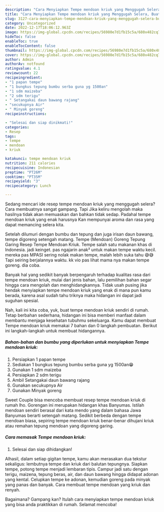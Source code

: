 ```yaml
---
description: "Cara Menyiapkan Tempe mendoan kriuk yang Menggugah Selera, Buat Buka Puasa Lezat"
title: "Cara Menyiapkan Tempe mendoan kriuk yang Menggugah Selera, Buat Buka Puasa Lezat"
slug: 3127-cara-menyiapkan-tempe-mendoan-kriuk-yang-menggugah-selera-buat-buka-puasa-lezat
category: Uncategorized
date: 2022-12-17T18:06:12.963Z
image: https://img-global.cpcdn.com/recipes/56980e7d1fb15c5a/680x482cq70/tempe-mendoan-kriuk-foto-resep-utama.jpg
hideToc: false
enableToc: true
enableTocContent: false
thumbnail: https://img-global.cpcdn.com/recipes/56980e7d1fb15c5a/680x482cq70/tempe-mendoan-kriuk-foto-resep-utama.jpg
cover: https://img-global.cpcdn.com/recipes/56980e7d1fb15c5a/680x482cq70/tempe-mendoan-kriuk-foto-resep-utama.jpg
author: Admin
authorAv: notfound
ratingvalue: 4.1
reviewcount: 22
recipeingredient:
- "1 papan tempe"
- "1 bungkus tepung bumbu serba guna yg 1500an"
- "1 sdm maizeba"
- "2 sdm terigu"
- " Setangakai daun bawang rajang"
- "secukupnya Air"
- " Minyak goreng"
recipeinstructions:

- "Selesai dan siap dinikmati!"
categories:
- Resep
tags:
- tempe
- mendoan
- kriuk

katakunci: tempe mendoan kriuk 
nutrition: 211 calories
recipecuisine: Indonesian
preptime: "PT26M"
cooktime: "PT35M"
recipeyield: "3"
recipecategory: Lunch

---
```



Sedang mencari ide resep tempe mendoan kriuk yang menggugah selera? Cara membuatnya sangat gampang. Tapi Jika keliru mengolah maka hasilnya tidak akan memuaskan dan bahkan tidak sedap. Padahal tempe mendoan kriuk yang enak harusnya Kan mempunyai aroma dan rasa yang dapat memancing selera kita.


Setelah dilumuri dengan bumbu dan tepung dan juga irisan daun bawang, tempe digoreng setengah matang. Tempe (Mendoan) Goreng Tepung Garing Resep Tempe Mendoan Kriuk. Tempe salah satu makanan khas di Indonesia. jadi keinget. pas ngajarin anak² untuk makan tempe waktu kecil. mereka pas MPASI sering nolak makan tempe, malah lebih suka tahu 😅😅 Tapi seiring berjalannya waktu. kk vio pas lihat mama nya makan tempe goreng. dia coba.

Banyak hal yang sedikit banyak berpengaruh terhadap kualitas rasa dari tempe mendoan kriuk, mulai dari jenis bahan, lalu pemilihan bahan segar hingga cara mengolah dan menghidangkannya. Tidak usah pusing jika hendak menyiapkan tempe mendoan kriuk yang enak di mana pun kamu berada, karena asal sudah tahu triknya maka hidangan ini dapat jadi suguhan spesial.


Nah, kali ini kita coba, yuk, buat tempe mendoan kriuk sendiri di rumah. Tetap berbahan sederhana, hidangan ini bisa memberi manfaat dalam membantu menjaga kesehatan tubuhmu sekeluarga. Kamu dapat membuat Tempe mendoan kriuk memakai 7 bahan dan 0 langkah pembuatan. Berikut ini langkah-langkah untuk membuat hidangannya.

<!--inarticleads1-->

##### Bahan-bahan dan bumbu yang diperlukan untuk menyiapkan Tempe mendoan kriuk:

1. Persiapkan 1 papan tempe
1. Sediakan 1 bungkus tepung bumbu serba guna yg 1500an😁
1. Gunakan 1 sdm maizeba
1. Persiapkan 2 sdm terigu
1. Ambil  Setangakai daun bawang rajang
1. Gunakan secukupnya Air
1. Gunakan  Minyak goreng


Sweet Couple bisa mencoba membuat resep tempe mendoan kriuk di rumah lho. Gorengan ini merupakan hidangan khas Banyumas. Istilah mendoan sendiri berasal dari kata mendo yang dalam bahasa Jawa Banyumas berarti setengah matang. Sedikit berbeda dengan tempe mendoan biasa, sepiring tempe mendoan kriuk benar-benar dihujani kriuk atau remahan tepung mendoan yang digoreng garing. 

<!--inarticleads2-->

##### Cara memasak Tempe mendoan kriuk:


1. Selesai dan siap dihidangkan!

Alhasil, dalam setiap gigitan tempe, kamu akan merasakan dua tekstur sekaligus: lembutnya tempe dan kriuk dari balutan tepungnya. Siapkan tempe, potong tempe menjadi lembaran tipis. Campur jadi satu dengan terigu, maizena, tepung beras, air, dan daun bawang hingga didapat adonan yang kental. Celupkan tempe ke adonan, kemudian goreng pada minyak yang panas dan banyak. Cara membuat tempe mendoan yang kriuk dan renyah. 

Bagaimana? Gampang kan? Itulah cara menyiapkan tempe mendoan kriuk yang bisa anda praktikkan di rumah. Selamat mencoba!

